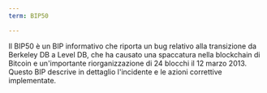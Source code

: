 ```yaml
---
term: BIP50

---
```

Il BIP50 è un BIP informativo che riporta un bug relativo alla transizione da Berkeley DB a Level DB, che ha causato una spaccatura nella blockchain di Bitcoin e un'importante riorganizzazione di 24 blocchi il 12 marzo 2013. Questo BIP descrive in dettaglio l'incidente e le azioni correttive implementate.